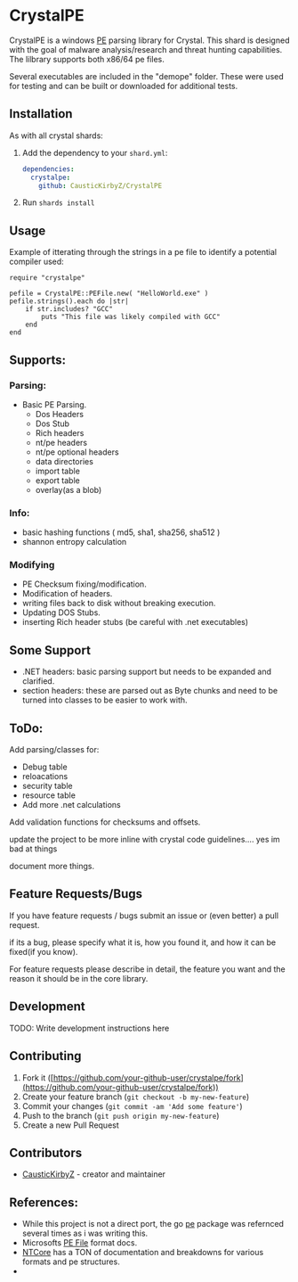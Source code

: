 # CrystalPE

CrystalPE is a windows [PE](https://docs.microsoft.com/en-us/windows/win32/debug/pe-format) parsing library for Crystal. This shard is designed with the goal of malware analysis/research and threat hunting capabilities. The lilbrary supports both x86/64 pe files. 

Several executables are included in the "demope" folder. These were used for testing and can be built or downloaded for additional tests. 

## Installation
As with all crystal shards:
1. Add the dependency to your `shard.yml`:

   ```yaml
   dependencies:
     crystalpe:
       github: CausticKirbyZ/CrystalPE
   ```
2. Run `shards install`


## Usage
Example of itterating through the strings in a pe file to identify a potential compiler used: 
```crystal
require "crystalpe"

pefile = CrystalPE::PEFile.new( "HelloWorld.exe" )
pefile.strings().each do |str| 
    if str.includes? "GCC"
        puts "This file was likely compiled with GCC" 
    end 
end 
```



## Supports: 
### Parsing: 
- Basic PE Parsing.
  - Dos Headers
  - Dos Stub 
  - Rich headers
  - nt/pe headers 
  - nt/pe optional headers 
  - data directories 
  - import table 
  - export table 
  - overlay(as a blob)

### Info: 
- basic hashing functions ( md5, sha1, sha256, sha512 )
- shannon entropy calculation 


### Modifying 
- PE Checksum fixing/modification. 
- Modification of headers. 
- writing files  back to disk without breaking execution. 
- Updating DOS Stubs. 
- inserting Rich header stubs (be careful with .net executables)


## Some Support 
- .NET headers: basic parsing support but needs to be expanded and clarified. 
- section headers: these are parsed out as Byte chunks and need to be turned into classes to be easier to work with. 

## ToDo: 
Add parsing/classes for: 
- Debug table 
- reloacations 
- security table 
- resource table 
- Add more .net calculations 

Add validation functions for checksums and offsets.

update the project to be more inline with crystal code guidelines.... yes im bad at things 

document more things.


## Feature Requests/Bugs 
If you have feature requests / bugs submit an issue or (even better) a pull request. 

if its a bug, please specify what it is, how you found it, and how it can be fixed(if you know).

For feature requests please describe in detail, the feature you want and the reason it should be in the core library. 



## Development

TODO: Write development instructions here









## Contributing

1. Fork it ([https://github.com/your-github-user/crystalpe/fork](https://github.com/your-github-user/crystalpe/fork))
2. Create your feature branch (`git checkout -b my-new-feature`)
3. Commit your changes (`git commit -am 'Add some feature'`)
4. Push to the branch (`git push origin my-new-feature`)
5. Create a new Pull Request

## Contributors

- [CausticKirbyZ](https://github.com/CausticKirbyZ) - creator and maintainer


## References: 
- While this project is not a direct port, the go [pe](https://github.com/saferwall/pe) package was refernced several times as i was writing this. 
- Microsofts [PE File](https://docs.microsoft.com/en-us/windows/win32/debug/pe-format) format docs. 
- [NTCore](https://ntcore.com) has a TON of documentation and breakdowns for various formats and pe structures. 
- 